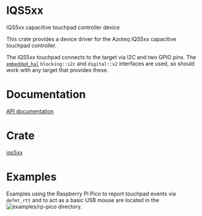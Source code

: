 # IQS5xx

IQS5xx capacitive touchpad controller device 

This crate provides a device driver for the Azoteq IQS5xx capacitive
touchpad controller.

The IQS5xx touchpad connects to the target via I2C and two GPIO pins. The
[`embedded_hal`](https://docs.rs/embedded-hal) `blocking::i2c` and
`digital::v2` interfaces are used, so should work with any target that
provides these.


# Documentation

[API documentation](https://docs.rs/iqs5xx)


# Crate

[iqs5xx](https://crates.io/iqs5xx)


# Examples

Examples using the Raspberry PI Pico to report touchpad events via
`defmt_rtt` and to act as a basic USB mouse are located in the
![`examples/rp-pico`](examples/rp-pico) directory.

